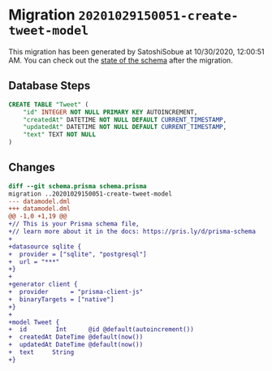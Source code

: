 # Migration `20201029150051-create-tweet-model`

This migration has been generated by SatoshiSobue at 10/30/2020, 12:00:51 AM.
You can check out the [state of the schema](./schema.prisma) after the migration.

## Database Steps

```sql
CREATE TABLE "Tweet" (
    "id" INTEGER NOT NULL PRIMARY KEY AUTOINCREMENT,
    "createdAt" DATETIME NOT NULL DEFAULT CURRENT_TIMESTAMP,
    "updatedAt" DATETIME NOT NULL DEFAULT CURRENT_TIMESTAMP,
    "text" TEXT NOT NULL
)
```

## Changes

```diff
diff --git schema.prisma schema.prisma
migration ..20201029150051-create-tweet-model
--- datamodel.dml
+++ datamodel.dml
@@ -1,0 +1,19 @@
+// This is your Prisma schema file,
+// learn more about it in the docs: https://pris.ly/d/prisma-schema
+
+datasource sqlite {
+  provider = ["sqlite", "postgresql"]
+  url = "***"
+}
+
+generator client {
+  provider      = "prisma-client-js"
+  binaryTargets = ["native"]
+}
+
+model Tweet {
+  id        Int      @id @default(autoincrement())
+  createdAt DateTime @default(now())
+  updatedAt DateTime @default(now())
+  text     String
+}
```


